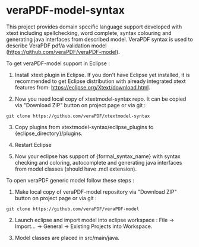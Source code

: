 # veraPDF-model-syntax

This project provides domain specific language support developed with xtext including spellchecking, word complete, syntax colouring and generating java interfaces from described model. VeraPDF syntax is used to describe VeraPDF pdf/a validation model (https://github.com/veraPDF/veraPDF-model).

To get veraPDF-model support in Eclipse :

1) Install xtext plugin in Eclipse. If you don't have Eclipse yet installed, it is recommended to get Eclipse distribution with already integrated xtext features from: https://eclipse.org/Xtext/download.html.

2) Now you need local copy of xtextmodel-syntax repo. It can be copied via "Download ZIP" button on project page or via git :

```
git clone https://github.com/veraPDF/xtextmodel-syntax
```

3) Copy plugins from xtextmodel-syntax/eclipse_plugins to {eclipse_directory}/plugins.

4) Restart Eclipse

5) Now your eclipse has support of {formal_syntax_name} with syntax checking and coloring, autocomplete and generating java interfaces from model classes (should have .mdl extension). 

To open veraPDF generic model follow these steps :

1) Make local copy of veraPDF-model repository via "Download ZIP" button on project page or via git :

```
git clone https://github.com/veraPDF/veraPDF-model
```

2) Launch eclipse and import model into eclipse workspace : File -> Import... -> General -> Existing Projects into Workspace.

3) Model classes are placed in src/main/java.
